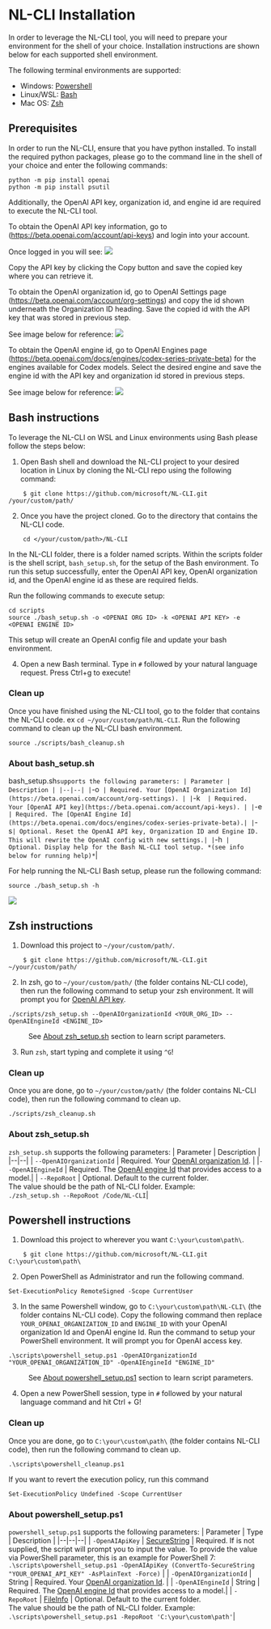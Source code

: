 # NL-CLI Installation

In order to leverage the NL-CLI tool, you will need to prepare your environment for the shell of your choice. Installation instructions are shown below for each supported shell environment. 

The following terminal environments are supported:  

* Windows:    [Powershell](#powershell-instructions)
* Linux/WSL:  [Bash](#bash-instructions) 
* Mac OS:     [Zsh](#zsh-instructions)


## Prerequisites


In order to run the NL-CLI, ensure that you have python installed. To install the required python packages, please go to the command line in the shell of your choice and enter the following commands: 

```
python -m pip install openai
python -m pip install psutil
```

Additionally, the OpenAI API key, organization id, and engine id are required to execute the NL-CLI tool. 

To obtain the OpenAI API key information, go to (https://beta.openai.com/account/api-keys) and login into your account. 

Once logged in you will see: 
![](images/OpenAI-apikey.png)

Copy the API key by clicking the Copy button and save the copied key where you can retrieve it. 

To obtain the OpenAI organization id, go to OpenAI Settings page (https://beta.openai.com/account/org-settings) and copy the id shown underneath the Organization ID heading. Save the copied id with the API key that was stored in previous step. 

See image below for reference: 
![](images/OpenAI-orgid.png)

To obtain the OpenAI engine id, go to OpenAI Engines page (https://beta.openai.com/docs/engines/codex-series-private-beta) for the engines available for Codex models. Select the desired engine and save the engine id with the API key and organization id stored in previous steps. 

See image below for reference: 
![](images/OpenAI-engineid.png)

## Bash instructions

To leverage the NL-CLI on WSL and Linux environments using Bash please follow the steps below: 

1. Open Bash shell and download the NL-CLI project to your desired location in Linux by cloning the NL-CLI repo using the following command: 
```
    $ git clone https://github.com/microsoft/NL-CLI.git /your/custom/path/
```

2. Once you have the project cloned. Go to the directory that contains the NL-CLI code.

```
	cd </your/custom/path>/NL-CLI
```

In the NL-CLI folder, there is a folder named scripts. Within the scripts folder is the shell script, `bash_setup.sh`, for the setup of the Bash environment. To run this setup successfully, enter the OpenAI API key, OpenAI organization id, and the OpenAI engine id as these are required fields. 

Run the following commands to execute setup:
```
cd scripts
source ./bash_setup.sh -o <OPENAI ORG ID> -k <OPENAI API KEY> -e <OPENAI ENGINE ID>
```

This setup will create an OpenAI config file and update your bash environment. 

4. Open a new Bash terminal. Type in `#` followed by your natural language request. Press Ctrl+g to execute!

### Clean up
Once you have finished using the NL-CLI tool, go to the folder that contains the NL-CLI code. ex `cd ~/your/custom/path/NL-CLI`. Run the following command to clean up the NL-CLI bash environment.
```
source ./scripts/bash_cleanup.sh
```

### About bash_setup.sh
bash_setup.sh` supports the following parameters:
| Parameter | Description |
|--|--|
| `-o`  | Required. Your [OpenAI Organization Id](https://beta.openai.com/account/org-settings). |
| `-k`  | Required. Your [OpenAI API key](https://beta.openai.com/account/api-keys). |
|`-e` | Required. The [OpenAI Engine Id](https://beta.openai.com/docs/engines/codex-series-private-beta).|
|`-s` | Optional. Reset the OpenAI API key, Organization ID and Engine ID. This will rewrite the OpenAI config with new settings.|
| `-h` | Optional. Display help for the Bash NL-CLI tool setup. *(see info below for running help)*`|

For help running the NL-CLI Bash setup, please run the following command:   
```
source ./bash_setup.sh -h
```

![](images/NL-CLI-bashhelp.png)

## Zsh instructions


1. Download this project to `~/your/custom/path/`.

```
    $ git clone https://github.com/microsoft/NL-CLI.git ~/your/custom/path/
```

2. In zsh, go to `~/your/custom/path/` (the folder contains NL-CLI code), then run the following command to setup your zsh environment. It will prompt you for [OpenAI API key]((https://beta.openai.com/account/api-keys)).

```
./scripts/zsh_setup.sh --OpenAIOrganizationId <YOUR_ORG_ID> --OpenAIEngineId <ENGINE_ID>
```
&nbsp;&nbsp;&nbsp;&nbsp;&nbsp;&nbsp;&nbsp;&nbsp;&nbsp;&nbsp;See [About zsh_setup.sh](#about-zshsetupsh) section to learn script parameters.

3. Run `zsh`, start typing and complete it using `^G`!

### Clean up
Once you are done, go to `~/your/custom/path/` (the folder contains NL-CLI code), then run the following command to clean up.
```
./scripts/zsh_cleanup.sh
```

### About zsh_setup.sh
`zsh_setup.sh` supports the following parameters:
| Parameter | Description |
|--|--|
| `--OpenAIOrganizationId` | Required. Your [OpenAI organization Id](https://beta.openai.com/account/org-settings). |
|`--OpenAIEngineId` | Required. The [OpenAI engine Id](https://beta.openai.com/docs/engines/codex-series-private-beta) that provides access to a model.|
| `--RepoRoot` | Optional. Default to the current folder.<br/>The value should be the path of NL-CLI folder. Example:<br/>`./zsh_setup.sh --RepoRoot /Code/NL-CLI`|

## Powershell instructions

1. Download this project to wherever you want `C:\your\custom\path\`.

```
    $ git clone https://github.com/microsoft/NL-CLI.git C:\your\custom\path\
```

2. Open PowerShell as Administrator and run the following command.

```
Set-ExecutionPolicy RemoteSigned -Scope CurrentUser
```


3. In the same Powershell window, go to `C:\your\custom\path\NL-CLI\` (the folder contains NL-CLI code). Copy the following command then replace `YOUR_OPENAI_ORGANIZATION_ID` and `ENGINE_ID` with your OpenAI organization Id and OpenAI engine Id. Run the command to setup your PowerShell environment. It will prompt you for OpenAI access key.

```
.\scripts\powershell_setup.ps1 -OpenAIOrganizationId "YOUR_OPENAI_ORGANIZATION_ID" -OpenAIEngineId "ENGINE_ID"
```
&nbsp;&nbsp;&nbsp;&nbsp;&nbsp;&nbsp;&nbsp;&nbsp;&nbsp;&nbsp;See [About powershell_setup.ps1](#about-powershell_setupps1) section to learn script parameters.

4. Open a new PowerShell session, type in `#` followed by your natural language command and hit Ctrl + G!

### Clean up
Once you are done, go to `C:\your\custom\path\` (the folder contains NL-CLI code), then run the following command to clean up.
```
.\scripts\powershell_cleanup.ps1
```

If you want to revert the execution policy, run this command
```
Set-ExecutionPolicy Undefined -Scope CurrentUser
```

### About powershell_setup.ps1
`powershell_setup.ps1` supports the following parameters:
| Parameter | Type | Description |
|--|--|--|
| `-OpenAIApiKey` | [SecureString](https://docs.microsoft.com/en-us/dotnet/api/system.security.securestring) | Required. If is not supplied, the script will prompt you to input the value. To provide the value via PowerShell parameter, this is an example for PowerShell 7: <br/> `.\scripts\powershell_setup.ps1 -OpenAIApiKey (ConvertTo-SecureString "YOUR_OPENAI_API_KEY" -AsPlainText -Force)` | 
| `-OpenAIOrganizationId` | String | Required. Your [OpenAI organization Id](https://beta.openai.com/account/org-settings). |
| `-OpenAIEngineId` | String | Required. The [OpenAI engine Id](https://beta.openai.com/docs/engines/codex-series-private-beta) that provides access to a model.|
| `-RepoRoot` | [FileInfo](https://docs.microsoft.com/en-us/dotnet/api/system.io.fileinfo) | Optional. Default to the current folder.<br>The value should be the path of NL-CLI folder. Example:<br/>`.\scripts\powershell_setup.ps1 -RepoRoot 'C:\your\custom\path'`|
